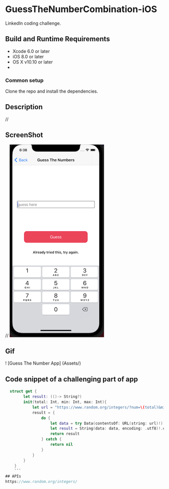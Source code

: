 # GuessTheNumberCombination-iOS
LinkedIn coding challenge.

## Build and Runtime Requirements
+ Xcode 6.0 or later
+ iOS 8.0 or later
+ OS X v10.10 or later
+ 
### Common setup
Clone the repo and install the dependencies.


## Description 

//

## ScreenShot

// ![home Screen](Assets/homescreen.png)

## Gif
! [Guess The Number App] (Assets/)

## Code snippet of a challenging part of app

```swift
  struct get {
        let result: (()-> String?)
        init(total: Int, min: Int, max: Int){
            let url = "https://www.random.org/integers/?num=\(total)&min=\(min)&max=\(max)&col=1&base=10&format=plain&rnd=new"
            result = {
                do {
                    let data = try Data(contentsOf: URL(string: url)!)
                    let result = String(data: data, encoding: .utf8)!.components(separatedBy: "\n").joined()
                    return result
                } catch {
                    return nil
                }
            }
        }
    }
    ```
## APIs
https://www.random.org/integers/
